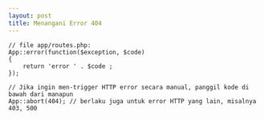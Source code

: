 ```yaml
---
layout: post
title: Menangani Error 404
---
```


    // file app/routes.php:
    App::error(function($exception, $code)
    {
        return 'error ' . $code ;
    });

    // Jika ingin men-trigger HTTP error secara manual, panggil kode di bawah dari manapun
    App::abort(404); // berlaku juga untuk error HTTP yang lain, misalnya 403, 500
